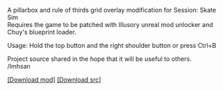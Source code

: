A pillarbox and rule of thirds grid overlay modification for Session: Skate Sim\
Requires the game to be patched with Illusory unreal mod unlocker and Chuy's blueprint loader.

Usage: Hold the top button and the right shoulder button or press Ctrl+B

Project source shared in the hope that it will be useful to others.\
/Imhsan

[[Download mod]](https://github.com/Imhsan/Mod_059_PillarBoxes/raw/main/files/Mod_059_PillarBoxes.zip) [[Download src]](https://github.com/Imhsan/Mod_059_PillarBoxes/raw/main/files/Mod_059_PillarBoxes-src.zip)
